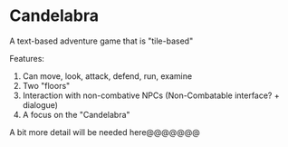 # Candelabra

A text-based adventure game that is "tile-based"

Features:
1. Can move, look, attack, defend, run, examine
2. Two "floors"
3. Interaction with non-combative NPCs (Non-Combatable interface? + dialogue)
4. A focus on the "Candelabra"


A bit more detail will be needed here@@@@@@@
